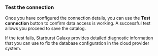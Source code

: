 ### Test the connection

Once you have configured the connection details, you can use the **Test
connection** button to confirm data access is working. A successful test allows
you proceed to save the catalog.

If the test fails, Starburst Galaxy provides detailed diagnostic information
that you can use to fix the database configuration in the cloud provider system.
